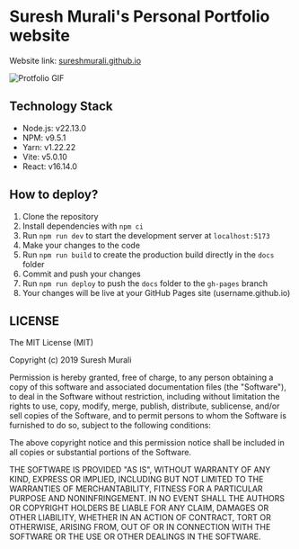 # Suresh Murali's Personal Portfolio website

Website link: [sureshmurali.github.io](sureshmurali.github.io)

![Protfolio GIF](https://user-images.githubusercontent.com/8108361/59652016-03d01a00-91c7-11e9-8106-798d16488073.gif)

## Technology Stack

- Node.js: v22.13.0
- NPM: v9.5.1
- Yarn: v1.22.22
- Vite: v5.0.10
- React: v16.14.0

## How to deploy?

1. Clone the repository
2. Install dependencies with `npm ci`
3. Run `npm run dev` to start the development server at `localhost:5173`
4. Make your changes to the code
5. Run `npm run build` to create the production build directly in the `docs` folder
6. Commit and push your changes
7. Run `npm run deploy` to push the `docs` folder to the `gh-pages` branch
8. Your changes will be live at your GitHub Pages site (username.github.io)

## LICENSE

The MIT License (MIT)

Copyright (c) 2019 Suresh Murali

Permission is hereby granted, free of charge, to any person obtaining a copy
of this software and associated documentation files (the "Software"), to deal
in the Software without restriction, including without limitation the rights
to use, copy, modify, merge, publish, distribute, sublicense, and/or sell
copies of the Software, and to permit persons to whom the Software is
furnished to do so, subject to the following conditions:

The above copyright notice and this permission notice shall be included in all
copies or substantial portions of the Software.

THE SOFTWARE IS PROVIDED "AS IS", WITHOUT WARRANTY OF ANY KIND, EXPRESS OR
IMPLIED, INCLUDING BUT NOT LIMITED TO THE WARRANTIES OF MERCHANTABILITY,
FITNESS FOR A PARTICULAR PURPOSE AND NONINFRINGEMENT. IN NO EVENT SHALL THE
AUTHORS OR COPYRIGHT HOLDERS BE LIABLE FOR ANY CLAIM, DAMAGES OR OTHER
LIABILITY, WHETHER IN AN ACTION OF CONTRACT, TORT OR OTHERWISE, ARISING FROM,
OUT OF OR IN CONNECTION WITH THE SOFTWARE OR THE USE OR OTHER DEALINGS IN THE
SOFTWARE.
